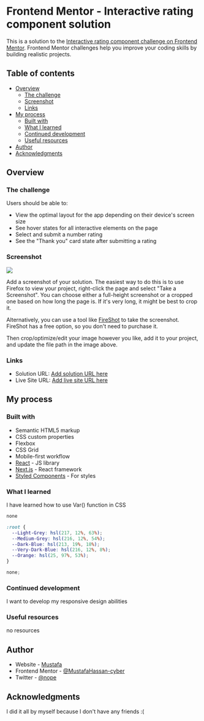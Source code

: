 # Frontend Mentor - Interactive rating component solution

This is a solution to the [Interactive rating component challenge on Frontend Mentor](https://www.frontendmentor.io/challenges/interactive-rating-component-koxpeBUmI). Frontend Mentor challenges help you improve your coding skills by building realistic projects.

## Table of contents

- [Overview](#overview)
  - [The challenge](#the-challenge)
  - [Screenshot](#screenshot)
  - [Links](#links)
- [My process](#my-process)
  - [Built with](#built-with)
  - [What I learned](#what-i-learned)
  - [Continued development](#continued-development)
  - [Useful resources](#useful-resources)
- [Author](#author)
- [Acknowledgments](#acknowledgments)

## Overview

### The challenge

Users should be able to:

- View the optimal layout for the app depending on their device's screen size
- See hover states for all interactive elements on the page
- Select and submit a number rating
- See the "Thank you" card state after submitting a rating

### Screenshot

![](./screenshot.jpg)

Add a screenshot of your solution. The easiest way to do this is to use Firefox to view your project, right-click the page and select "Take a Screenshot". You can choose either a full-height screenshot or a cropped one based on how long the page is. If it's very long, it might be best to crop it.

Alternatively, you can use a tool like [FireShot](https://getfireshot.com/) to take the screenshot. FireShot has a free option, so you don't need to purchase it.

Then crop/optimize/edit your image however you like, add it to your project, and update the file path in the image above.

### Links

- Solution URL: [Add solution URL here](https://your-solution-url.com)
- Live Site URL: [Add live site URL here](https://your-live-site-url.com)

## My process

### Built with

- Semantic HTML5 markup
- CSS custom properties
- Flexbox
- CSS Grid
- Mobile-first workflow
- [React](https://reactjs.org/) - JS library
- [Next.js](https://nextjs.org/) - React framework
- [Styled Components](https://styled-components.com/) - For styles

### What I learned

I have learned how to use Var() function in CSS

```html
none
```

```css
:root {
  --Light-Grey: hsl(217, 12%, 63%);
  --Medium-Grey: hsl(216, 12%, 54%);
  --Dark-Blue: hsl(213, 19%, 18%);
  --Very-Dark-Blue: hsl(216, 12%, 8%);
  --Orange: hsl(25, 97%, 53%);
}
```

```js
none;
```

### Continued development

I want to develop my responsive design abilities

### Useful resources

no resources

## Author

- Website - [Mustafa](https://www.your-site.com)
- Frontend Mentor - [@MustafaHassan-cyber](https://www.frontendmentor.io/profile/yourusername)
- Twitter - [@nope](https://www.twitter.com/yourusername)

## Acknowledgments

I did it all by myself because I don't have any friends :(
